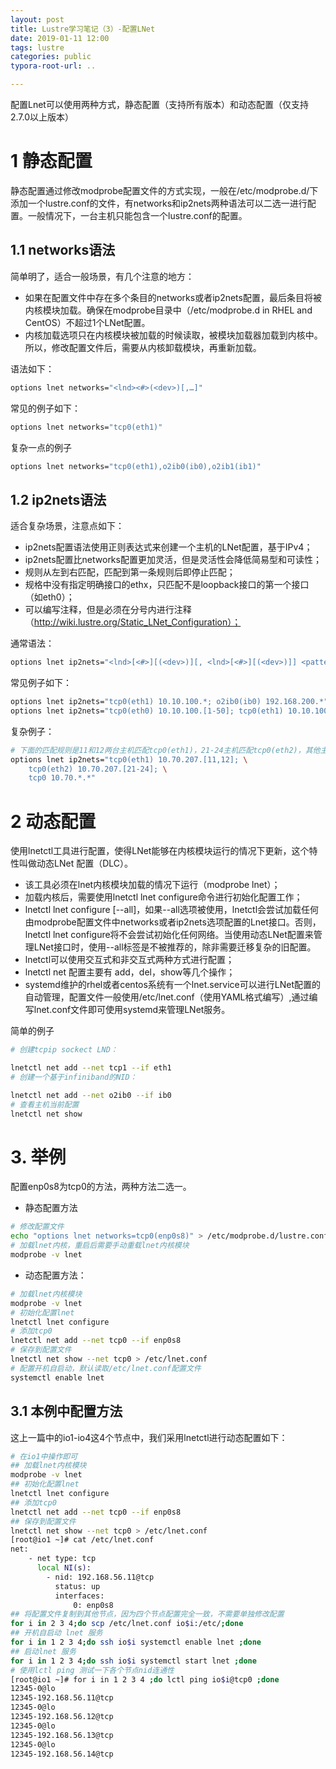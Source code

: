 ```yaml
---
layout: post
title: Lustre学习笔记（3）-配置LNet
date: 2019-01-11 12:00
tags: lustre
categories: public
typora-root-url: ..

---
```




配置Lnet可以使用两种方式，静态配置（支持所有版本）和动态配置（仅支持2.7.0以上版本）

# 1 静态配置

静态配置通过修改modprobe配置文件的方式实现，一般在/etc/modprobe.d/下添加一个lustre.conf的文件，有networks和ip2nets两种语法可以二选一进行配置。一般情况下，一台主机只能包含一个lustre.conf的配置。

## 1.1 networks语法

简单明了，适合一般场景，有几个注意的地方：
- 如果在配置文件中存在多个条目的networks或者ip2nets配置，最后条目将被内核模块加载。确保在modprobe目录中（/etc/modprobe.d in RHEL and CentOS）不超过1个LNet配置。
- 内核加载选项只在内核模块被加载的时候读取，被模块加载器加载到内核中。所以，修改配置文件后，需要从内核卸载模块，再重新加载。

语法如下：

```bash
options lnet networks="<lnd><#>(<dev>)[,…]"
```

常见的例子如下：

```bash
options lnet networks="tcp0(eth1)"
```

复杂一点的例子

```bash
options lnet networks="tcp0(eth1),o2ib0(ib0),o2ib1(ib1)"
```


## 1.2 ip2nets语法

适合复杂场景，注意点如下：
- ip2nets配置语法使用正则表达式来创建一个主机的LNet配置，基于IPv4；
- ip2nets配置比networks配置更加灵活，但是灵活性会降低简易型和可读性；
- 规则从左到右匹配，匹配到第一条规则后即停止匹配；
- 规格中没有指定明确接口的ethx，只匹配不是loopback接口的第一个接口（如eth0）；
- 可以编写注释，但是必须在分号内进行注释（http://wiki.lustre.org/Static_LNet_Configuration）；

通常语法：

```bash
options lnet ip2nets="<lnd>[<#>][(<dev>)][, <lnd>[<#>][(<dev>)]] <pattern>[; …]"
```

常见例子如下：
```bash
options lnet ip2nets="tcp0(eth1) 10.10.100.*; o2ib0(ib0) 192.168.200.*"
options lnet ip2nets="tcp0(eth0) 10.10.100.[1-50]; tcp0(eth1) 10.10.100.[100-200]"
```
复杂例子：

```bash
# 下面的匹配规则是11和12两台主机匹配tcp0(eth1)，21-24主机匹配tcp0(eth2)，其他主机匹配第一个非回环网卡且地址10.70.*.*
options lnet ip2nets="tcp0(eth1) 10.70.207.[11,12]; \
    tcp0(eth2) 10.70.207.[21-24]; \
    tcp0 10.70.*.*"
```


# 2 动态配置

使用lnetctl工具进行配置，使得LNet能够在内核模块运行的情况下更新，这个特性叫做动态LNet 配置（DLC）。
- 该工具必须在lnet内核模块加载的情况下运行（modprobe lnet）；
- 加载内核后，需要使用lnetctl lnet configure命令进行初始化配置工作；
- lnetctl lnet configure [--all]，如果--all选项被使用，lnetctl会尝试加载任何由modprobe配置文件中networks或者ip2nets选项配置的Lnet接口。否则，lnetctl lnet configure将不会尝试初始化任何网络。当使用动态LNet配置来管理LNet接口时，使用--all标签是不被推荐的，除非需要迁移复杂的旧配置。
- lnetctl可以使用交互式和非交互式两种方式进行配置；
- lnetctl net 配置主要有 add，del，show等几个操作；
- systemd维护的rhel或者centos系统有一个lnet.service可以进行LNet配置的自动管理，配置文件一般使用/etc/lnet.conf（使用YAML格式编写）,通过编写lnet.conf文件即可使用systemd来管理LNet服务。

简单的例子

```bash
# 创建tcpip sockect LND：

lnetctl net add --net tcp1 --if eth1
# 创建一个基于infiniband的NID：

lnetctl net add --net o2ib0 --if ib0
# 查看主机当前配置
lnetctl net show
```

# 3. 举例

配置enp0s8为tcp0的方法，两种方法二选一。

- 静态配置方法
```bash
# 修改配置文件
echo "options lnet networks=tcp0(enp0s8)" > /etc/modprobe.d/lustre.conf
# 加载lnet内核，重启后需要手动重载lnet内核模块
modprobe -v lnet
```

- 动态配置方法：
```bash
# 加载lnet内核模块
modprobe -v lnet
# 初始化配置lnet
lnetctl lnet configure
# 添加tcp0
lnetctl net add --net tcp0 --if enp0s8
# 保存到配置文件
lnetctl net show --net tcp0 > /etc/lnet.conf
# 配置开机自启动，默认读取/etc/lnet.conf配置文件
systemctl enable lnet
```

## 3.1 本例中配置方法

这上一篇中的io1-io4这4个节点中，我们采用lnetctl进行动态配置如下：
```bash
# 在io1中操作即可
## 加载lnet内核模块
modprobe -v lnet
## 初始化配置lnet
lnetctl lnet configure
## 添加tcp0
lnetctl net add --net tcp0 --if enp0s8
## 保存到配置文件
lnetctl net show --net tcp0 > /etc/lnet.conf
[root@io1 ~]# cat /etc/lnet.conf 
net:
    - net type: tcp
      local NI(s):
        - nid: 192.168.56.11@tcp
          status: up
          interfaces:
              0: enp0s8
## 将配置文件复制到其他节点，因为四个节点配置完全一致，不需要单独修改配置
for i in 2 3 4;do scp /etc/lnet.conf io$i:/etc/;done
## 开机自启动 lnet 服务
for i in 1 2 3 4;do ssh io$i systemctl enable lnet ;done
## 启动lnet 服务
for i in 1 2 3 4;do ssh io$i systemctl start lnet ;done
# 使用lctl ping 测试一下各个节点nid连通性
[root@io1 ~]# for i in 1 2 3 4 ;do lctl ping io$i@tcp0 ;done
12345-0@lo
12345-192.168.56.11@tcp
12345-0@lo
12345-192.168.56.12@tcp
12345-0@lo
12345-192.168.56.13@tcp
12345-0@lo
12345-192.168.56.14@tcp
```
